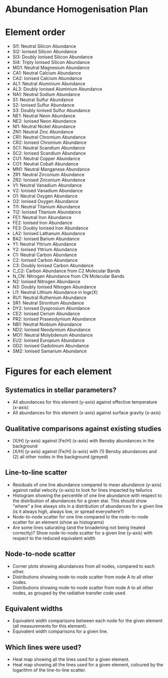 Abundance Homogenisation Plan
=============================

Element order
=============

- SI1: Neutral Silicon Abundance
- SI2: Ionised Silicon Abundance
- SI3: Doubly Ionised Silicon Abundance
- SI4: Triply Ionised Silicon Abundance
- MG1: Neutral Magnesium Abundance
- CA1: Neutral Calcium Abundance
- CA2: Ionised Calcium Abundance
- AL1: Neutral Aluminium Abundance
- AL3: Doubly Ionised Aluminium Abundance
- NA1: Neutral Sodium Abundance
- S1: Neutral Sulfur Abundance
- S2: Ionised Sulfur Abundance
- S3: Doubly Ionised Sulfur Abundance
- NE1: Neutral Neon Abundance
- NE2: Ionised Neon Abundance
- NI1: Neutral Nickel Abundance
- ZN1: Neutral Zinc Abundance
- CR1: Neutral Chromium Abundance
- CR2: Ionised Chromium Abundance
- SC1: Neutral Scandium Abundance
- SC2: Ionised Scandium Abundance
- CU1: Neutral Copper Abundance
- CO1: Neutral Cobalt Abundance
- MN1: Neutral Manganese Abundance
- ZR1: Neutral Zirconium Abundance
- ZR2: Ionised Zirconium Abundance
- V1: Neutral Vanadium Abundance
- V2: Ionised Vanadium Abundance
- O1: Neutral Oxygen Abundance
- O2: Ionised Oxygen Abundance
- TI1: Neutral Titanium Abundance
- TI2: Ionised Titanium Abundance
- FE1: Neutral Iron Abundance
- FE2: Ionised Iron Abundance
- FE3: Doubly Ionised Iron Abundance
- LA2: Ionised Lathanum Abundance
- BA2: Ionised Barium Abundance
- Y1: Neutral Yttrium Abundance
- Y2: Ionised Yttrium Abundance
- C1: Neutral Carbon Abundance
- C2: Ionised Carbon Abundance
- C3: Doubly Ionised Carbon Abundance
- C_C2: Carbon Abundance from C2 Molecular Bands
- N_CN: Nitrogen Abundance from CN Molecular Bands
- N2: Ionised Nitrogen Abundance
- N3: Doubly Ionised Nitrogen Abundance
- LI1: Neutral Lithium Abundance in log$\epsilon$(X)
- RU1: Neutral Ruthenium Abundance
- SR1: Neutral Strontium Abundance
- DY2: Ionised Dysprosium Abundance
- CE2: Ionised Cerium Abundance
- PR2: Ionised Praseodymium Abundance
- NB1: Neutral Niobium Abundance
- ND2: Ionised Neodymium Abundance
- MO1: Neutral Molybdenum Abundance
- EU2: Ionised Europium Abundance
- GD2: Ionised Gadolinium Abundance
- SM2: Ionised Samarium Abundance


Figures for each element
========================

Systematics in stellar parameters?
----------------------------------

- All abundances for this element (y-axis) against effective temperature (x-axis)
- All abundances for this element (x-axis) against surface gravity (x-axis)


Qualitative comparisons against existing studies
------------------------------------------------

- [X/H] (y-axis) against [Fe/H] (x-axis) with Bensby abundances in the background 
- [X/H] (y-axis) against [Fe/H] (x-axis) with (1) Bensby abundances and (2) all other nodes in the background (greyed)


Line-to-line scatter
--------------------

- Residuals of one line abundance compared to mean abundance (y-axis) against radial velocity (x-axis) to look for lines impacted by tellurics
- Histogram showing the percentile of one line abundance with respect to the distribution of abundances for a given star. This should show "where" a line always sits in a distribution of abundances for a given line (is it always high, always low, or spread everywhere?)
- Node-to-node scatter for one line compared to the node-to-node scatter for an element (show as histograms) 
- Are some lines saturating (and the broadening not being treated correctly)? Show node-to-node scatter for a given line (y-axis) with respect to the reduced equivalent width

Node-to-node scatter
--------------------
- Corner plots showing abundances from all nodes, compared to each other.
- Distributions showing node-to-node scatter from node A to all other nodes.
- Distributions showing node-to-node scatter from node A to all other nodes, as grouped by the radiative transfer code used.


Equivalent widths
-----------------
- Equivalent width comparisons between each node for the given element (all measurements for this element).
- Equivalent width comparisons for a given line.


Which lines were used?
----------------------

- Heat map showing all the lines used for a given element.
- Heat map showing all the lines used for a given element, coloured by the logarithm of the line-to-line scatter.

